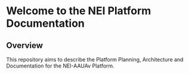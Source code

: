 # Welcome to the NEI Platform Documentation


## Overview

This repository aims to describe the Platform Planning, Architecture and Documentation for the NEI-AAUAv Platform.
